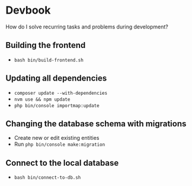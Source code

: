 #  Devbook

How do I solve recurring tasks and problems during development?


## Building the frontend

- `bash bin/build-frontend.sh`


## Updating all dependencies

- `composer update --with-dependencies`
- `nvm use && npm update`
- `php bin/console importmap:update`


## Changing the database schema with migrations

- Create new or edit existing entities
- Run `php bin/console make:migration`


## Connect to the local database

- `bash bin/connect-to-db.sh`
